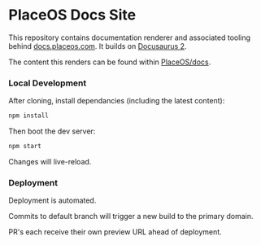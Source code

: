 # PlaceOS Docs Site

This repository contains documentation renderer and associated tooling behind [docs.placeos.com](https://docs.placeos.com).
It builds on [Docusaurus 2](https://v2.docusaurus.io/).

The content this renders can be found within [PlaceOS/docs](https://github.com/PlaceOS/docs).


### Local Development

After cloning, install dependancies (including the latest content):
```bash
npm install
```

Then boot the dev server:
```bash
npm start
```

Changes will live-reload.


### Deployment

Deployment is automated.

Commits to default branch will trigger a new build to the primary domain.

PR's each receive their own preview URL ahead of deployment.
